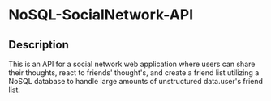# NoSQL-SocialNetwork-API

## Description

  This is an API for a social network web application where users can share their thoughts, react to friends' thought's, and create a friend list utilizing a NoSQL database to handle large amounts of unstructured data.user's friend list.
